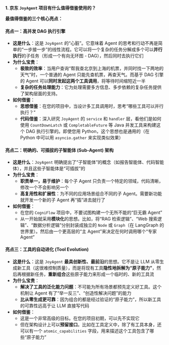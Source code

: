 **1. 京东 `JoyAgent` 项目有什么值得借鉴使用的？**


**最值得借鉴的三个核心亮点：**

#### 亮点一：高并发 DAG 执行引擎

*   **这是什么**：这是 `JoyAgent` 的“心脏”。它意味着 Agent 的思考和行动不再是简单的“一步接一步”的线性流程。它可以将一个复杂的任务分解成多个可以**并行执行**的子任务（形成一个有向无环图 - DAG），然后同时去执行它们
*   **为什么宝贵**：
    *   **极致的效率**：当用户查询“帮我查北京到上海的机票，并同时找一下两地的天气”时，一个普通的 Agent 只能先查机票，再查天气。而基于 DAG 引擎的 Agent 可以**同时发起这两个工具调用**，将等待时间缩短近一半
    *   **复杂的任务处理能力**：它为处理需要多方信息、多步依赖的复杂任务提供了架构层面的支持。
*   **如何借鉴**：
    *   **思想借鉴**：在您的项目中，当设计多工具调用时，思考“哪些工具可以并行执行？”
    *   **代码借鉴**：深入研究 `JoyAgent` 的 `service` 和 `handler` 层，看他们是如何使用 `CountDownLatch` 或 `CompletableFuture` 等 Java 并发工具来构建这个 DAG 执行引擎的。即使您用 Python，这个思想也是通用的（在 Python 中可以用 `asyncio.gather` 来实现类似效果）

#### 亮点二：明确的、可插拔的子智能体 (Sub-Agent) 架构

*   **这是什么**：`JoyAgent` 明确提出了“子智能体”的概念（如报告智能体、代码智能体），并且这些子智能体是“可插拔”的
*   **为什么宝贵**：
    *   **职责单一，易于维护**：每个子 Agent 只负责一个特定的领域，代码清晰，修改一个不会影响另一个
    *   **高复用性和扩展性**：为不同的应用场景组合不同的子 Agent。需要新功能就开发一个新的子 Agent 再“插”进去就行了
*   **如何借鉴**：
    *   在您的 `CogniFlow` 项目中，不要试图构建一个无所不能的“巨无霸 Agent”
    *   从一开始就采用**模块化**的思想。比如，将“RAG 检索逻辑”、“Web 搜索逻辑”、“数据分析逻辑”分别封装成独立的 `Node` 或 `Graph`（在 LangGraph 的世界里）。然后由一个更高层的“主 Agent”来决定在何时调用哪个“专家 Agent”

#### 亮点三：工具的自动进化 (Tool Evolution)

*   **这是什么**：这是 `JoyAgent` **最具创新性、最前沿**的思想。它不是让 LLM 从零生成新工具（这很难控制质量），而是将现有工具**隐性地拆解为“原子能力”**，然后再根据新任务，**重新组合**这些原子能力来形成一个临时的、新的工具流
*   **为什么宝贵**：
    *   **解决了工具的泛化能力问题**：不可能为所有场景都预先定义好工具。这个机制让 Agent 有了“举一反三”、“创造性解决问题”的能力
    *   **比从零生成更可靠**：因为组合的都是经过验证的“原子能力”，所以新工具的可靠性远高于让 LLM 直接写代码
*   **如何借鉴**：
    *   这是一个非常高级的目标。在您的项目初期，可以先不实现它
    *   但在架构设计上可以**预留接口**。比如在工具定义中，除了有工具本身，还可以有一个 `atomic_capabilities` 字段，用来描述这个工具包含了哪些“原子能力”
